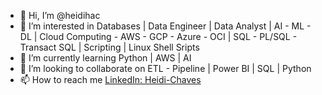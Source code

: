 - 👋 Hi, I’m @heidihac
- 👀 I’m interested in Databases | Data Engineer | Data Analyst | AI - ML - DL | Cloud Computing - AWS - GCP - Azure - OCI | SQL - PL/SQL - Transact SQL | Scripting | Linux Shell Sripts
- 🌱 I’m currently learning Python | AWS | AI
- 💞️ I’m looking to collaborate on ETL - Pipeline | Power BI | SQL | Python 
- 📫 How to reach me [LinkedIn: Heidi-Chaves](https://www.linkedin.com/in/heidi-chaves/)

<!---
heidihac/heidihac is a ✨ special ✨ repository because its `README.md` (this file) appears on your GitHub profile.
You can click the Preview link to take a look at your changes.
--->
